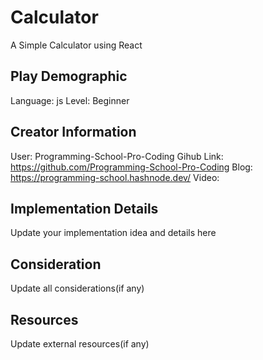 # Calculator

A Simple Calculator using React

## Play Demographic

Language: js
Level: Beginner

## Creator Information

User: Programming-School-Pro-Coding
Gihub Link: https://github.com/Programming-School-Pro-Coding
Blog: https://programming-school.hashnode.dev/
Video: 

## Implementation Details

Update your implementation idea and details here

## Consideration

Update all considerations(if any)

## Resources

Update external resources(if any)
